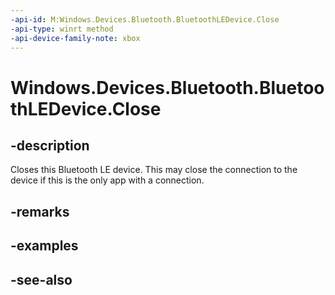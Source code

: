 ```yaml
---
-api-id: M:Windows.Devices.Bluetooth.BluetoothLEDevice.Close
-api-type: winrt method
-api-device-family-note: xbox
---
```


<!-- Method syntax
public void Close()
-->

# Windows.Devices.Bluetooth.BluetoothLEDevice.Close

## -description
Closes this Bluetooth LE device. This may close the connection to the device if this is the only app with a connection.

## -remarks

## -examples

## -see-also
